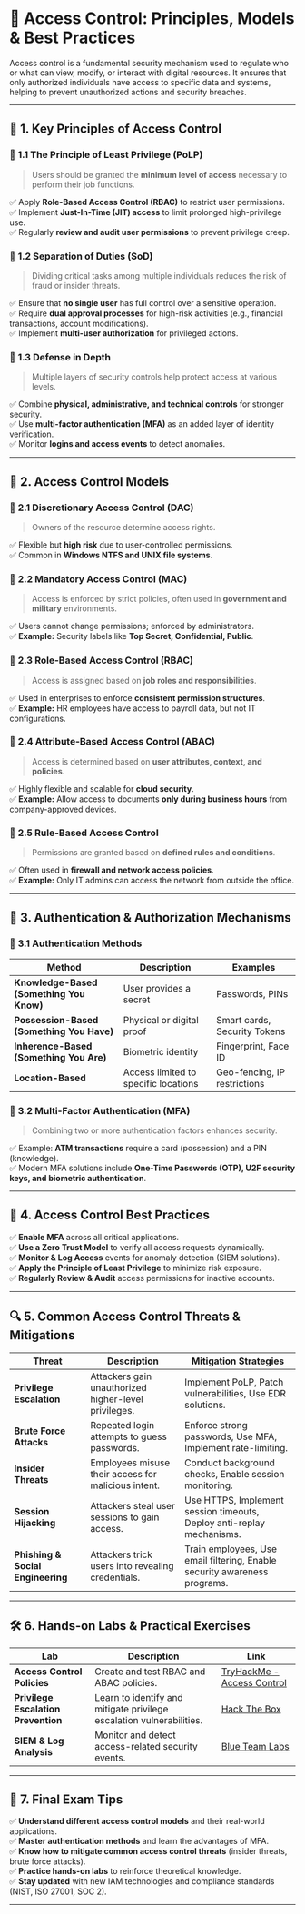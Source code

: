 # 🔐 **Access Control: Principles, Models & Best Practices**

Access control is a fundamental security mechanism used to regulate who or what can view, modify, or interact with digital resources. It ensures that only authorized individuals have access to specific data and systems, helping to prevent unauthorized actions and security breaches.

---

## 📌 **1. Key Principles of Access Control**

### 🔹 **1.1 The Principle of Least Privilege (PoLP)**
> Users should be granted the **minimum level of access** necessary to perform their job functions.

✅ Apply **Role-Based Access Control (RBAC)** to restrict user permissions.  
✅ Implement **Just-In-Time (JIT) access** to limit prolonged high-privilege use.  
✅ Regularly **review and audit user permissions** to prevent privilege creep.

### 🔹 **1.2 Separation of Duties (SoD)**
> Dividing critical tasks among multiple individuals reduces the risk of fraud or insider threats.

✅ Ensure that **no single user** has full control over a sensitive operation.  
✅ Require **dual approval processes** for high-risk activities (e.g., financial transactions, account modifications).  
✅ Implement **multi-user authorization** for privileged actions.

### 🔹 **1.3 Defense in Depth**
> Multiple layers of security controls help protect access at various levels.

✅ Combine **physical, administrative, and technical controls** for stronger security.  
✅ Use **multi-factor authentication (MFA)** as an added layer of identity verification.  
✅ Monitor **logins and access events** to detect anomalies.

---

## 🔄 **2. Access Control Models**

### 🔹 **2.1 Discretionary Access Control (DAC)**
> Owners of the resource determine access rights.

✅ Flexible but **high risk** due to user-controlled permissions.  
✅ Common in **Windows NTFS and UNIX file systems**.

### 🔹 **2.2 Mandatory Access Control (MAC)**
> Access is enforced by strict policies, often used in **government and military** environments.

✅ Users cannot change permissions; enforced by administrators.  
✅ **Example:** Security labels like **Top Secret, Confidential, Public**.

### 🔹 **2.3 Role-Based Access Control (RBAC)**
> Access is assigned based on **job roles and responsibilities**.

✅ Used in enterprises to enforce **consistent permission structures**.  
✅ **Example:** HR employees have access to payroll data, but not IT configurations.

### 🔹 **2.4 Attribute-Based Access Control (ABAC)**
> Access is determined based on **user attributes, context, and policies**.

✅ Highly flexible and scalable for **cloud security**.  
✅ **Example:** Allow access to documents **only during business hours** from company-approved devices.

### 🔹 **2.5 Rule-Based Access Control**
> Permissions are granted based on **defined rules and conditions**.

✅ Often used in **firewall and network access policies**.  
✅ **Example:** Only IT admins can access the network from outside the office.

---

## 🔑 **3. Authentication & Authorization Mechanisms**

### 🔹 **3.1 Authentication Methods**
| Method | Description | Examples |
|--------|------------|----------|
| **Knowledge-Based (Something You Know)** | User provides a secret | Passwords, PINs |
| **Possession-Based (Something You Have)** | Physical or digital proof | Smart cards, Security Tokens |
| **Inherence-Based (Something You Are)** | Biometric identity | Fingerprint, Face ID |
| **Location-Based** | Access limited to specific locations | Geo-fencing, IP restrictions |

### 🔹 **3.2 Multi-Factor Authentication (MFA)**
> Combining two or more authentication factors enhances security.

✅ Example: **ATM transactions** require a card (possession) and a PIN (knowledge).  
✅ Modern MFA solutions include **One-Time Passwords (OTP), U2F security keys, and biometric authentication**.

---

## 🚀 **4. Access Control Best Practices**

✅ **Enable MFA** across all critical applications.  
✅ **Use a Zero Trust Model** to verify all access requests dynamically.  
✅ **Monitor & Log Access** events for anomaly detection (SIEM solutions).  
✅ **Apply the Principle of Least Privilege** to minimize risk exposure.  
✅ **Regularly Review & Audit** access permissions for inactive accounts.  

---

## 🔍 **5. Common Access Control Threats & Mitigations**

| Threat | Description | Mitigation Strategies |
|--------|------------|----------------------|
| **Privilege Escalation** | Attackers gain unauthorized higher-level privileges. | Implement PoLP, Patch vulnerabilities, Use EDR solutions. |
| **Brute Force Attacks** | Repeated login attempts to guess passwords. | Enforce strong passwords, Use MFA, Implement rate-limiting. |
| **Insider Threats** | Employees misuse their access for malicious intent. | Conduct background checks, Enable session monitoring. |
| **Session Hijacking** | Attackers steal user sessions to gain access. | Use HTTPS, Implement session timeouts, Deploy anti-replay mechanisms. |
| **Phishing & Social Engineering** | Attackers trick users into revealing credentials. | Train employees, Use email filtering, Enable security awareness programs. |

---

## 🛠️ **6. Hands-on Labs & Practical Exercises**

| Lab | Description | Link |
|-----|------------|------|
| **Access Control Policies** | Create and test RBAC and ABAC policies. | [TryHackMe - Access Control](https://tryhackme.com/) |
| **Privilege Escalation Prevention** | Learn to identify and mitigate privilege escalation vulnerabilities. | [Hack The Box](https://www.hackthebox.com/) |
| **SIEM & Log Analysis** | Monitor and detect access-related security events. | [Blue Team Labs](https://blueteamlabs.online/) |

---

## 📌 **7. Final Exam Tips**

✅ **Understand different access control models** and their real-world applications.  
✅ **Master authentication methods** and learn the advantages of MFA.  
✅ **Know how to mitigate common access control threats** (insider threats, brute force attacks).  
✅ **Practice hands-on labs** to reinforce theoretical knowledge.  
✅ **Stay updated** with new IAM technologies and compliance standards (NIST, ISO 27001, SOC 2).  

---
